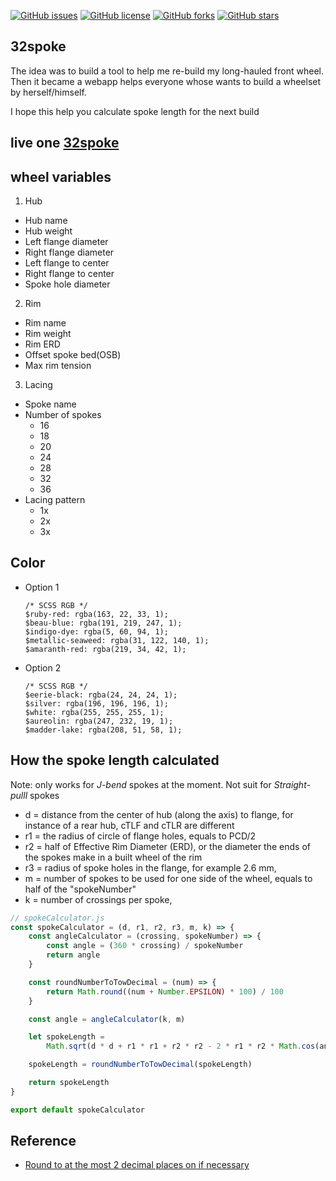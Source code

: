 [![GitHub issues](https://img.shields.io/github/issues/kimchirice/32spoke3)](https://github.com/kimchirice/32spoke-v3/issues)
[![GitHub license](https://img.shields.io/github/license/kimchirice/32spoke-v3)](https://github.com/kimchirice/32spoke-v3)
[![GitHub forks](https://img.shields.io/github/forks/kimchirice/32spoke-v3)](https://github.com/kimchirice/32spoke-v3/forks)
[![GitHub stars](https://img.shields.io/github/stars/kimchirice/32spoke-v3)](https://img.shields.io/github/stars/kimchirice/32spoke-v3/stars)


## 32spoke

The idea was to build a tool to help me re-build my long-hauled front wheel. Then it became a webapp helps everyone whose wants to build a wheelset by herself/himself.

I hope this help you calculate spoke length for the next build

## live one [32spoke](https://32spoke.netlify.app/)

## wheel variables

1.  Hub

- Hub name
- Hub weight
- Left flange diameter
- Right flange diameter
- Left flange to center
- Right flange to center
- Spoke hole diameter

2.  Rim

- Rim name
- Rim weight
- Rim ERD
- Offset spoke bed(OSB)
- Max rim tension

3.  Lacing

- Spoke name
- Number of spokes
  - 16
  - 18
  - 20
  - 24
  - 28
  - 32
  - 36
- Lacing pattern
  - 1x
  - 2x
  - 3x

## Color

- Option 1

  ```
  /* SCSS RGB */
  $ruby-red: rgba(163, 22, 33, 1);
  $beau-blue: rgba(191, 219, 247, 1);
  $indigo-dye: rgba(5, 60, 94, 1);
  $metallic-seaweed: rgba(31, 122, 140, 1);
  $amaranth-red: rgba(219, 34, 42, 1);
  ```

- Option 2
  ```
  /* SCSS RGB */
  $eerie-black: rgba(24, 24, 24, 1);
  $silver: rgba(196, 196, 196, 1);
  $white: rgba(255, 255, 255, 1);
  $aureolin: rgba(247, 232, 19, 1);
  $madder-lake: rgba(208, 51, 58, 1);
  ```
## How the spoke length calculated

Note: only works for *J-bend* spokes at the moment. Not suit for *Straight-pulll* spokes

- d = distance from the center of hub (along the axis) to flange, for instance of a rear hub, cTLF and cTLR are different
- r1 = the radius of circle of flange holes, equals to PCD/2
- r2 = half of Effective Rim Diameter (ERD), or the diameter the ends of the spokes make in a built wheel of the rim
- r3 = radius of spoke holes in the flange, for example 2.6 mm,
- m = number of spokes to be used for one side of the wheel, equals to half of the "spokeNumber"
- k = number of crossings per spoke,



```JavaScript 
// spokeCalculator.js
const spokeCalculator = (d, r1, r2, r3, m, k) => {
	const angleCalculator = (crossing, spokeNumber) => {
		const angle = (360 * crossing) / spokeNumber
		return angle
	}

	const roundNumberToTowDecimal = (num) => {
		return Math.round((num + Number.EPSILON) * 100) / 100
	}

	const angle = angleCalculator(k, m)

	let spokeLength =
		Math.sqrt(d * d + r1 * r1 + r2 * r2 - 2 * r1 * r2 * Math.cos(angle)) - r3

	spokeLength = roundNumberToTowDecimal(spokeLength)

	return spokeLength
}

export default spokeCalculator
```


## Reference
- [Round to at the most 2 decimal places on if necessary](https://stackoverflow.com/questions/11832914/round-to-at-most-2-decimal-places-only-if-necessary)
